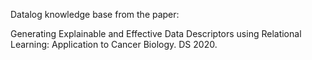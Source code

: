 Datalog knowledge base from the paper:

Generating Explainable and Effective Data Descriptors using Relational Learning: Application to Cancer Biology. DS 2020.
